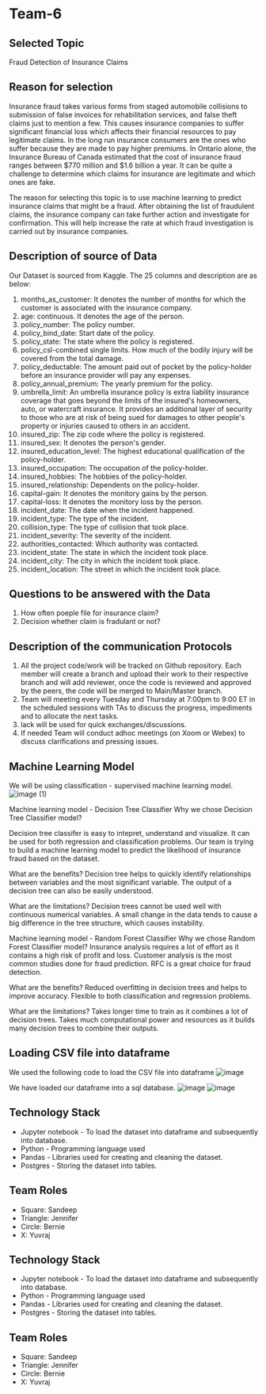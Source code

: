 # Team-6

## Selected Topic
Fraud Detection of Insurance Claims 

## Reason for selection 
Insurance fraud takes various forms from staged automobile collisions to submission of false invoices for rehabilitation services, and false theft claims just to mention a few. This causes insurance companies to suffer significant financial loss which affects their financial resources to pay legitimate claims. In the long run insurance consumers are the ones who suffer because they are made to pay higher premiums. In Ontario alone, the Insurance Bureau of Canada estimated that the cost of insurance fraud ranges between $770 million and $1.6 billion a year. It can be quite a challenge to determine which claims for insurance are legitimate and which ones are fake.

The reason for selecting this topic is to use machine learning to predict insurance claims that might be a fraud. After obtaining the list of fraudulent claims, the insurance company can take further action and investigate for confirmation. This will help increase the rate at which fraud investigation is carried out by insurance companies.

## Description of source of Data

Our Dataset is sourced from Kaggle. The 25 columns and description are as below:
1) months_as_customer: It denotes the number of months for which the customer is associated with the insurance company.
2) age: continuous. It denotes the age of the person.
3) policy_number: The policy number.
4) policy_bind_date: Start date of the policy.
5) policy_state: The state where the policy is registered.
6) policy_csl-combined single limits. How much of the bodily injury will be covered from the total damage.
7) policy_deductable: The amount paid out of pocket by the policy-holder before an insurance provider will pay any expenses.
8) policy_annual_premium: The yearly premium for the policy.
9) umbrella_limit: An umbrella insurance policy is extra liability insurance coverage that goes beyond the limits of the insured's homeowners, auto, or watercraft insurance. It provides an additional layer of security to those who are at risk of being sued for damages to other people's property or injuries caused to others in an accident.
10) insured_zip: The zip code where the policy is registered.
11) insured_sex: It denotes the person's gender.
12) insured_education_level: The highest educational qualification of the policy-holder.
13) insured_occupation: The occupation of the policy-holder.
14) insured_hobbies: The hobbies of the policy-holder.
15) insured_relationship: Dependents on the policy-holder.
16) capital-gain: It denotes the monitory gains by the person.
17) capital-loss: It denotes the monitory loss by the person.
18) incident_date: The date when the incident happened.
19) incident_type: The type of the incident.
20) collision_type: The type of collision that took place.
21) incident_severity: The severity of the incident.
22) authorities_contacted: Which authority was contacted.
23) incident_state: The state in which the incident took place.
24) incident_city: The city in which the incident took place.
25) incident_location: The street in which the incident took place.


## Questions to be answered with the Data 
1) How often poeple file for insurance claim?
2) Decision whether claim is fradulant or not?

## Description of the communication Protocols 
1) All the project code/work will be tracked on Github repository. Each member will create a branch and upload their work to their respective branch and will add reviewer, once the code is reviewed and approved by the peers, the code will be merged to Main/Master branch.
2) Team will meeting every Tuesday and Thursday at 7:00pm to 9:00 ET in the scheduled sessions with TAs to discuss the progress, impediments and to allocate the next tasks.
3) lack will be used for quick exchanges/discussions.
4) If needed Team will conduct adhoc meetings (on Xoom or Webex) to discuss clarifications and pressing issues.

## Machine Learning Model
We will be using classification - supervised machine learning model.
![image (1)](https://user-images.githubusercontent.com/104685001/191869886-2b0721a4-bbb1-4ee5-8ff3-37de7e556129.png)

Machine learning model - Decision Tree Classifier
Why we chose Decision Tree Classifier model?

Decision tree classifer is easy to intepret, understand and visualize.
It can be used for both regression and classification problems.
Our team is trying to build a machine learning model to predict the likelihood of insurance fraud based on the dataset.

What are the benefits?
Decision tree helps to quickly identify relationships between variables and the most significant variable.
The output of a decision tree can also be easily understood.

What are the limitations?
Decision trees cannot be used well with continuous numerical variables.
A small change in the data tends to cause a big difference in the tree structure, which causes instability.

Machine learning model - Random Forest Classifier
Why we chose Random Forest Classifier model?
Insurance analysis requires a lot of effort as it contains a high risk of profit and loss.
Customer analysis is the most common studies done for fraud prediction. RFC is a great choice for fraud detection.

What are the benefits?
Reduced overfitting in decision trees and helps to improve accuracy.
Flexible to both classification and regression problems.

What are the limitations?
Takes longer time to train as it combines a lot of decision trees.
Takes much computational power and resources as it builds many decision trees to combine their outputs.


## Loading CSV file into dataframe
We used the following code to load the CSV file into dataframe
![image](https://user-images.githubusercontent.com/104685001/191875241-f5f1489c-5be1-4cc6-bc94-a80e89b9560f.png)

We have loaded our dataframe into a sql database.
![image](https://user-images.githubusercontent.com/104685001/191875286-cc362854-a94f-4272-9c2e-e4ddc6820915.png)
![image](https://user-images.githubusercontent.com/104685001/191875320-666a378b-a3e8-4ba7-b32a-a3add6df36c7.png)

## Technology Stack
* Jupyter notebook - To load the dataset into dataframe and subsequently into database.
* Python - Programming language used
* Pandas - Libraries used for creating and cleaning the dataset.
* Postgres - Storing the dataset into tables.

## Team Roles
* Square: Sandeep
* Triangle: Jennifer
* Circle: Bernie
* X: Yuvraj


## Technology Stack
* Jupyter notebook - To load the dataset into dataframe and subsequently into database.
* Python - Programming language used
* Pandas - Libraries used for creating and cleaning the dataset.
* Postgres - Storing the dataset into tables.

## Team Roles
* Square: Sandeep
* Triangle: Jennifer
* Circle: Bernie
* X: Yuvraj

